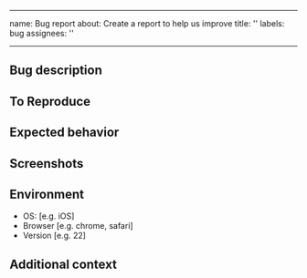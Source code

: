 ______________________________________________________________________

name: Bug report
about: Create a report to help us improve
title: ''
labels: bug
assignees: ''

______________________________________________________________________

## Bug description

<!-- A clear and concise description of what the bug is. -->

## To Reproduce

<!--
Steps to reproduce the behavior. Something like:
1. Go to '...'
2. Click on '....'
3. Scroll down to '....'
4. See error
-->

## Expected behavior

<!-- A clear and concise description of what you expected to happen. -->

## Screenshots

<!-- If applicable, add screenshots to help explain your problem. -->

## Environment

<!-- Please fill the following information. -->

- OS: \[e.g. iOS\]
- Browser \[e.g. chrome, safari\]
- Version \[e.g. 22\]

## Additional context

<!-- Add any other context about the problem here. -->

